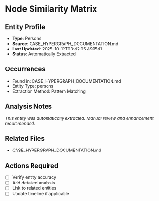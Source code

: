 # Node Similarity Matrix

## Entity Profile
- **Type**: Persons
- **Source**: CASE_HYPERGRAPH_DOCUMENTATION.md
- **Last Updated**: 2025-10-12T03:42:05.499541
- **Status**: Automatically Extracted

## Occurrences
- Found in: CASE_HYPERGRAPH_DOCUMENTATION.md
- Entity Type: persons
- Extraction Method: Pattern Matching

## Analysis Notes
*This entity was automatically extracted. Manual review and enhancement recommended.*

## Related Files
- CASE_HYPERGRAPH_DOCUMENTATION.md

## Actions Required
- [ ] Verify entity accuracy
- [ ] Add detailed analysis
- [ ] Link to related entities
- [ ] Update timeline if applicable
